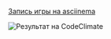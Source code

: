 [Запись игры на asciinema](https://asciinema.org/connect/a08371a1-f487-4cd4-bede-d66d12e25a2b)


![Результат на CodeClimate]("codeClimate.png")
